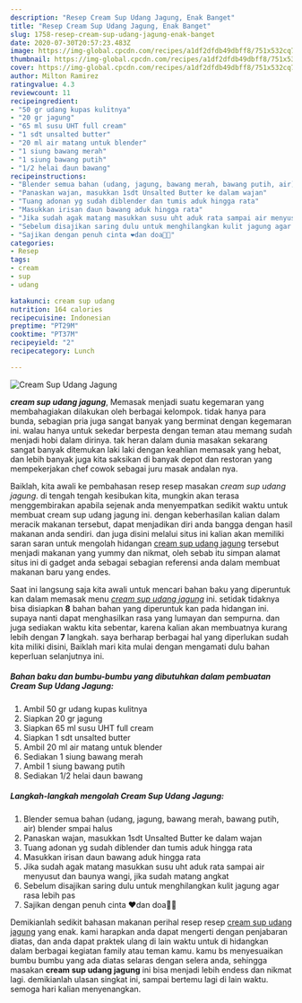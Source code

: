 ```yaml
---
description: "Resep Cream Sup Udang Jagung, Enak Banget"
title: "Resep Cream Sup Udang Jagung, Enak Banget"
slug: 1758-resep-cream-sup-udang-jagung-enak-banget
date: 2020-07-30T20:57:23.483Z
image: https://img-global.cpcdn.com/recipes/a1df2dfdb49dbff8/751x532cq70/cream-sup-udang-jagung-foto-resep-utama.jpg
thumbnail: https://img-global.cpcdn.com/recipes/a1df2dfdb49dbff8/751x532cq70/cream-sup-udang-jagung-foto-resep-utama.jpg
cover: https://img-global.cpcdn.com/recipes/a1df2dfdb49dbff8/751x532cq70/cream-sup-udang-jagung-foto-resep-utama.jpg
author: Milton Ramirez
ratingvalue: 4.3
reviewcount: 11
recipeingredient:
- "50 gr udang kupas kulitnya"
- "20 gr jagung"
- "65 ml susu UHT full cream"
- "1 sdt unsalted butter"
- "20 ml air matang untuk blender"
- "1 siung bawang merah"
- "1 siung bawang putih"
- "1/2 helai daun bawang"
recipeinstructions:
- "Blender semua bahan (udang, jagung, bawang merah, bawang putih, air) blender smpai halus"
- "Panaskan wajan, masukkan 1sdt Unsalted Butter ke dalam wajan"
- "Tuang adonan yg sudah diblender dan tumis aduk hingga rata"
- "Masukkan irisan daun bawang aduk hingga rata"
- "Jika sudah agak matang masukkan susu uht aduk rata sampai air menyusut dan baunya wangi, jika sudah matang angkat"
- "Sebelum disajikan saring dulu untuk menghilangkan kulit jagung agar rasa lebih pas"
- "Sajikan dengan penuh cinta ❤️dan doa🤲🏻"
categories:
- Resep
tags:
- cream
- sup
- udang

katakunci: cream sup udang 
nutrition: 164 calories
recipecuisine: Indonesian
preptime: "PT29M"
cooktime: "PT37M"
recipeyield: "2"
recipecategory: Lunch

---
```



![Cream Sup Udang Jagung](https://img-global.cpcdn.com/recipes/a1df2dfdb49dbff8/751x532cq70/cream-sup-udang-jagung-foto-resep-utama.jpg)

<b><i>cream sup udang jagung</i></b>, Memasak menjadi suatu kegemaran yang membahagiakan dilakukan oleh berbagai kelompok. tidak hanya para bunda, sebagian pria juga sangat banyak yang berminat dengan kegemaran ini. walau hanya untuk sekedar berpesta dengan teman atau memang sudah menjadi hobi dalam dirinya. tak heran dalam dunia masakan sekarang sangat banyak ditemukan laki laki dengan keahlian memasak yang hebat, dan lebih banyak juga kita saksikan di banyak depot dan restoran yang mempekerjakan chef cowok sebagai juru masak andalan nya.



Baiklah, kita awali ke pembahasan resep resep masakan <i>cream sup udang jagung</i>. di tengah tengah kesibukan kita, mungkin akan terasa menggembirakan apabila sejenak anda menyempatkan sedikit waktu untuk membuat cream sup udang jagung ini. dengan keberhasilan kalian dalam meracik makanan tersebut, dapat menjadikan diri anda bangga dengan hasil makanan anda sendiri. dan juga disini melalui situs ini kalian akan memiliki saran saran untuk mengolah hidangan <u>cream sup udang jagung</u> tersebut menjadi makanan yang yummy dan nikmat, oleh sebab itu simpan alamat situs ini di gadget anda sebagai sebagian referensi anda dalam membuat makanan baru yang endes.


Saat ini langsung saja kita awali untuk mencari bahan baku yang diperuntuk kan dalam memasak menu <u><i>cream sup udang jagung</i></u> ini. setidak tidaknya bisa disiapkan <b>8</b> bahan bahan yang diperuntuk kan pada hidangan ini. supaya nanti dapat menghasilkan rasa yang lumayan dan sempurna. dan juga sediakan waktu kita sebentar, karena kalian akan membuatnya kurang lebih dengan <b>7</b> langkah. saya berharap berbagai hal yang diperlukan sudah kita miliki disini, Baiklah mari kita mulai dengan mengamati dulu bahan keperluan selanjutnya ini.

<!--inarticleads1-->

##### Bahan baku dan bumbu-bumbu yang dibutuhkan dalam pembuatan Cream Sup Udang Jagung:

1. Ambil 50 gr udang kupas kulitnya
1. Siapkan 20 gr jagung
1. Siapkan 65 ml susu UHT full cream
1. Siapkan 1 sdt unsalted butter
1. Ambil 20 ml air matang untuk blender
1. Sediakan 1 siung bawang merah
1. Ambil 1 siung bawang putih
1. Sediakan 1/2 helai daun bawang




<!--inarticleads2-->

##### Langkah-langkah mengolah Cream Sup Udang Jagung:

1. Blender semua bahan (udang, jagung, bawang merah, bawang putih, air) blender smpai halus
1. Panaskan wajan, masukkan 1sdt Unsalted Butter ke dalam wajan
1. Tuang adonan yg sudah diblender dan tumis aduk hingga rata
1. Masukkan irisan daun bawang aduk hingga rata
1. Jika sudah agak matang masukkan susu uht aduk rata sampai air menyusut dan baunya wangi, jika sudah matang angkat
1. Sebelum disajikan saring dulu untuk menghilangkan kulit jagung agar rasa lebih pas
1. Sajikan dengan penuh cinta ❤️dan doa🤲🏻




Demikianlah sedikit bahasan makanan perihal resep resep <u>cream sup udang jagung</u> yang enak. kami harapkan anda dapat mengerti dengan penjabaran diatas, dan anda dapat praktek ulang di lain waktu untuk di hidangkan dalam berbagai kegiatan family atau teman kamu. kamu bs menyesuaikan bumbu bumbu yang ada diatas selaras dengan selera anda, sehingga masakan <b>cream sup udang jagung</b> ini bisa menjadi lebih endess dan nikmat lagi. demikianlah ulasan singkat ini, sampai bertemu lagi di lain waktu. semoga hari kalian menyenangkan.
